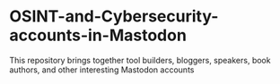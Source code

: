 # OSINT-and-Cybersecurity-accounts-in-Mastodon
This repository brings together tool builders, bloggers, speakers, book authors, and other interesting Mastodon accounts
